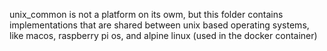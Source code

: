 unix_common is not a platform on its owm, but this folder contains implementations that 
are shared between unix based operating systems, like macos, raspberry pi os, 
and alpine linux (used in the docker container)